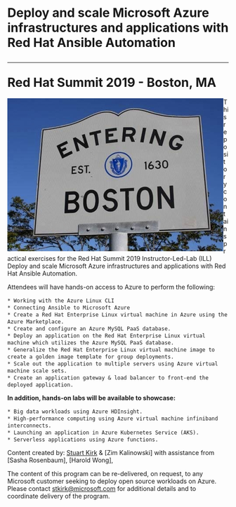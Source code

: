# Deploy and scale Microsoft Azure infrastructures and applications with Red Hat Ansible Automation<hr> Red Hat Summit 2019 - Boston, MA

<img src="images/welcome-to-boston.jpg" align="left">This repository contains practical exercises for the Red Hat Summit 2019 Instructor-Led-Lab (ILL) Deploy and scale Microsoft Azure infrastructures and applications with Red Hat Ansible Automation.

Attendees will have hands-on access to Azure to perform the following:

	* Working with the Azure Linux CLI
	* Connecting Ansible to Microsoft Azure
	* Create a Red Hat Enterprise Linux virtual machine in Azure using the Azure Marketplace.
	* Create and configure an Azure MySQL PaaS database.
	* Deploy an application on the Red Hat Enterprise Linux virtual machine which utilizes the Azure MySQL PaaS database.
	* Generalize the Red Hat Enterprise Linux virtual machine image to create a golden image template for group deployments.
	* Scale out the application to multiple servers using Azure virtual machine scale sets.
	* Create an application gateway & load balancer to front-end the deployed application.
	
<b>In addition, hands-on labs will be available to showcase:</b>

	* Big data workloads using Azure HDInsight.
	* High-performance computing using Azure virtual machine infiniband interconnects.
	* Launching an application in Azure Kubernetes Service (AKS).
	* Serverless applications using Azure functions.

Content created by: [Stuart Kirk](https://github.com/stuartatmicrosoft) & [Zim Kalinowski] with assistance from [Sasha Rosenbaum], [Harold Wong], 

The content of this program can be re-delivered, on request, to any Microsoft customer seeking to deploy open source workloads on Azure.  Please contact stkirk@microsoft.com for additional details and to coordinate delivery of the program.
